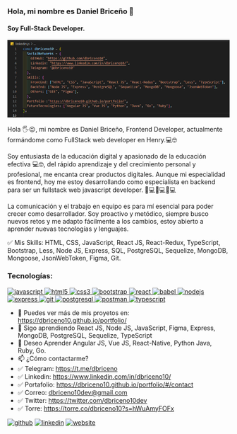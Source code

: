 ### Hola, mi nombre es Daniel Briceño 👋
#### Soy Full-Stack Developer.

<img src="./img/linkedin-baner.png"/>

Hola 🖐️😉, mi nombre es Daniel Briceño, Frontend Developer, actualmente formándome como FullStack web developer en Henry.💻🤓

Soy entusiasta de la educación digital y apasionado de la educación efectiva 💻🤓, del rápido aprendizaje y del crecimiento personal y profesional, me encanta crear productos digitales. Aunque mi especialidad es frontend, hoy me estoy desarrollando como especialista en backend para ser un fullstack web javascript developer. 📲💻📲💻📲💻 

La comunicación y el trabajo en equipo es para mí esencial para poder crecer como desarrollador. Soy proactivo y metódico, siempre busco nuevos retos y me adapto fácilmente a los cambios, estoy abierto a aprender nuevas tecnologías y lenguajes.

✅ Mis Skills: HTML, CSS, JavaScript, React JS, React-Redux, TypeScript, Bootstrap, Less, Node JS, Express, SQL, PostgreSQL, Sequelize, MongoDB, Mongoose, JsonWebToken, Figma, Git.

<h3 align="left">Tecnologías:</h3>
<p align="left">  <a href="https://developer.mozilla.org/en-US/docs/Web/JavaScript" target="_blank"> <img src="https://upload.wikimedia.org/wikipedia/commons/thumb/9/99/Unofficial_JavaScript_logo_2.svg/1024px-Unofficial_JavaScript_logo_2.svg.png" alt="javascript" width="40" height="40"/> </a> 
<a href="https://www.w3.org/html/" target="_blank"> <img src="https://upload.wikimedia.org/wikipedia/commons/thumb/3/38/HTML5_Badge.svg/600px-HTML5_Badge.svg.png" alt="html5" width="40" height="40"/> </a>
<a href="https://www.w3schools.com/css/" target="_blank"> <img src="https://cdn4.iconfinder.com/data/icons/social-media-logos-6/512/121-css3-512.png" alt="css3" width="40" height="40"/> </a> 
<a href="https://getbootstrap.com" target="_blank"> <img src="https://upload.wikimedia.org/wikipedia/commons/thumb/b/b2/Bootstrap_logo.svg/1024px-Bootstrap_logo.svg.png" alt="bootstrap" width="40" height="40"/> </a> 
<a href="https://reactjs.org/" target="_blank"> <img src="https://seeklogo.com/images/R/react-logo-7B3CE81517-seeklogo.com.png" alt="react" width="40" height="40"/> </a> 
<!-- <a href="https://reactnative.dev/" target="_blank"> <img src="https://reactnative.dev/img/header_logo.svg" alt="reactnative" width="40" height="40"/> </a>  -->
<!-- <a href="https://redux.js.org" target="_blank"> <img src="https://seeklogo.com/images/R/redux-logo-9CA6836C12-seeklogo.com.png" alt="redux" width="40" height="40"/> </a> <a href="https://sass-lang.com" target="_blank"> <img src="https://upload.wikimedia.org/wikipedia/commons/thumb/9/96/Sass_Logo_Color.svg/1280px-Sass_Logo_Color.svg.png" alt="sass" width="40" height="40"/> </a> -->
<a href="https://babeljs.io/" target="_blank"> <img src="https://www.vectorlogo.zone/logos/babeljs/babeljs-icon.svg" alt="babel" width="40" height="40"/> </a>
<a href="https://nodejs.org" target="_blank"> <img src="https://cdn.pixabay.com/photo/2015/04/23/17/41/node-js-736399_960_720.png" alt="nodejs" height="40"/> </a>
<a href="https://expressjs.com" target="_blank"> <img src="https://i.cloudup.com/zfY6lL7eFa-3000x3000.png" alt="express" height="40"/> </a> 
<a href="https://git-scm.com/" target="_blank"> <img src="https://www.vectorlogo.zone/logos/git-scm/git-scm-icon.svg" alt="git" width="40" height="40"/> </a> 
<a href="https://www.postgresql.org" target="_blank"> <img src="https://upload.wikimedia.org/wikipedia/commons/thumb/2/29/Postgresql_elephant.svg/1200px-Postgresql_elephant.svg.png" alt="postgresql" width="40" height="40"/> </a> 
<a href="https://postman.com" target="_blank"> <img src="https://www.vectorlogo.zone/logos/getpostman/getpostman-icon.svg" alt="postman" width="40" height="40"/> </a> 
<!-- <a href="https://mochajs.org" target="_blank"> <img src="https://www.vectorlogo.zone/logos/mochajs/mochajs-icon.svg" alt="mocha" width="40" height="40"/> </a> -->
<a href="https://www.typescriptlang.org/" target="_blank"> <img src="https://upload.wikimedia.org/wikipedia/commons/thumb/4/4c/Typescript_logo_2020.svg/1200px-Typescript_logo_2020.svg.png" alt="typescript" width="40" height="40"/> </a>

</br>

- 🔭 Puedes ver más de mis proyetos en: https://dbriceno10.github.io/portfolio/ 
- 🌱 Sigo aprendiendo React JS, Node JS, JavaScript, Figma, Express, MongoDB, PostgreSQL, Sequelize, TypeScript
- 👯 Deseo Aprender Angular JS, Vue JS, React-Native, Python Java, Ruby, Go.
- 📫 ¿Cómo contactarme?
- ✅ Telegram: https://t.me/dbriceno
- ✅ Linkedin: https://www.linkedin.com/in/dbriceno10/
- ✅ Portafolio: https://dbriceno10.github.io/portfolio/#/contact
- ✅ Correo: dbriceno10dev@gmail.com
- ✅ Twitter: https://twitter.com/dbriceno10dev
- ✅ Torre: https://torre.co/dbriceno10?s=hWuAmyFOFx



[<img src='https://cdn.jsdelivr.net/npm/simple-icons@3.0.1/icons/github.svg' alt='github' height='40'>](https://github.com/dbriceno10)  [<img src='https://cdn.jsdelivr.net/npm/simple-icons@3.0.1/icons/linkedin.svg' alt='linkedin' height='40'>](https://www.linkedin.com/in/dbriceno10/)  [<img src='https://cdn.jsdelivr.net/npm/simple-icons@3.0.1/icons/icloud.svg' alt='website' height='40'>](https://dbriceno10.github.io/portfolio/#/contact)  

